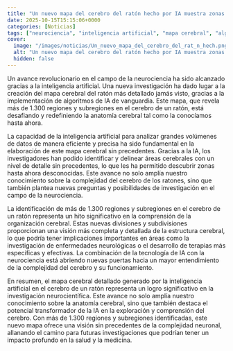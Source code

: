 ```yaml
---
title: "Un nuevo mapa del cerebro del ratón hecho por IA muestra zonas nunca antes vistas y revoluciona la anatomía del cerebro"
date: 2025-10-15T15:15:06+0000
categories: [Noticias]
tags: ["neurociencia", "inteligencia artificial", "mapa cerebral", "algoritmos de IA", "investigación", "cerebro", "anatomía cerebral", "regiones", "subregiones", "tecnología de IA", "enfermedades neurológicas", "terapias", "complejidad del cerebro", "investigación neurocient"]
cover:
  image: "/images/noticias/Un_nuevo_mapa_del_cerebro_del_rat_n_hech.png"
  alt: "Un nuevo mapa del cerebro del ratón hecho por IA muestra zonas nunca antes vistas y revoluciona la anatomía del cerebro"
  hidden: false
---
```


Un avance revolucionario en el campo de la neurociencia ha sido alcanzado gracias a la inteligencia artificial. Una nueva investigación ha dado lugar a la creación del mapa cerebral del ratón más detallado jamás visto, gracias a la implementación de algoritmos de IA de vanguardia. Este mapa, que revela más de 1.300 regiones y subregiones en el cerebro de un ratón, está desafiando y redefiniendo la anatomía cerebral tal como la conocíamos hasta ahora.

La capacidad de la inteligencia artificial para analizar grandes volúmenes de datos de manera eficiente y precisa ha sido fundamental en la elaboración de este mapa cerebral sin precedentes. Gracias a la IA, los investigadores han podido identificar y delinear áreas cerebrales con un nivel de detalle sin precedentes, lo que les ha permitido descubrir zonas hasta ahora desconocidas. Este avance no solo amplía nuestro conocimiento sobre la complejidad del cerebro de los ratones, sino que también plantea nuevas preguntas y posibilidades de investigación en el campo de la neurociencia.

La identificación de más de 1.300 regiones y subregiones en el cerebro de un ratón representa un hito significativo en la comprensión de la organización cerebral. Estas nuevas divisiones y subdivisiones proporcionan una visión más completa y detallada de la estructura cerebral, lo que podría tener implicaciones importantes en áreas como la investigación de enfermedades neurológicas o el desarrollo de terapias más específicas y efectivas. La combinación de la tecnología de IA con la neurociencia está abriendo nuevas puertas hacia un mayor entendimiento de la complejidad del cerebro y su funcionamiento.

En resumen, el mapa cerebral detallado generado por la inteligencia artificial en el cerebro de un ratón representa un logro significativo en la investigación neurocientífica. Este avance no solo amplía nuestro conocimiento sobre la anatomía cerebral, sino que también destaca el potencial transformador de la IA en la exploración y comprensión del cerebro. Con más de 1.300 regiones y subregiones identificadas, este nuevo mapa ofrece una visión sin precedentes de la complejidad neuronal, allanando el camino para futuras investigaciones que podrían tener un impacto profundo en la salud y la medicina.
